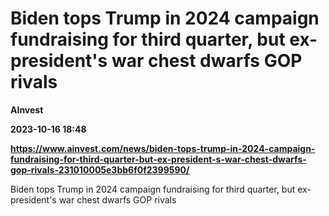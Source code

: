 # Biden tops Trump in 2024 campaign fundraising for third quarter, but ex-president's war chest dwarfs GOP rivals
**AInvest**

**2023-10-16 18:48**

**https://www.ainvest.com/news/biden-tops-trump-in-2024-campaign-fundraising-for-third-quarter-but-ex-president-s-war-chest-dwarfs-gop-rivals-231010005e3bb6f0f2399590/**

Biden tops Trump in 2024 campaign fundraising for third quarter, but ex-president's war chest dwarfs GOP rivals